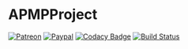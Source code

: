 # APMPProject  
  
  
[![Patreon](https://img.shields.io/badge/patreon-donate-orange.svg)](https://www.patreon.com/casjay) 
[![Paypal](https://img.shields.io/badge/Donate-PayPal-green.svg)](https://www.paypal.me/casjaysdev) 
[![Codacy Badge](https://api.codacy.com/project/badge/Grade/fe2e96360de8457b99db1cc1b90019a4)](https://app.codacy.com/app/casjay/apmpproject.org?utm_source=github.com&utm_medium=referral&utm_content=apmpproject/apmpproject.github.io&utm_campaign=Badge_Grade_Dashboard) 
[![Build Status](https://travis-ci.org/casjaysdev-sites/apmpproject.org.svg?branch=master)](https://travis-ci.org/casjaysdev-sites/apmpproject.org)  
  

